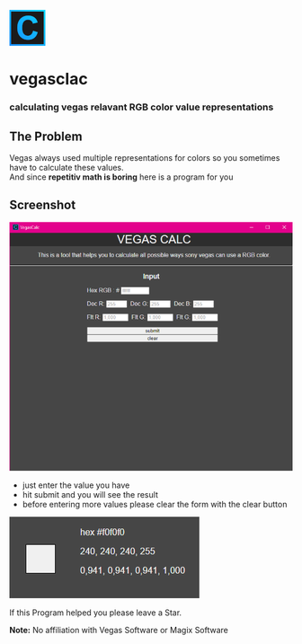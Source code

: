 ![Logo](./docs/src/icon64.png)   
# vegasclac
### calculating vegas relavant RGB color value representations

## The Problem
Vegas always used multiple representations for colors so you sometimes have to calculate these values.  
And since **repetitiv math is boring** here is a program for you   

## Screenshot
![Screenshot](./docs/src/Screenshot.png)  
- just enter the value you have
- hit submit and you will see the result
- before entering more values please clear the form with the clear button
  
![Result](./docs/src/Result.png)
  
  
If this Program helped you please leave a Star.

**Note:** No affiliation with Vegas Software or Magix Software